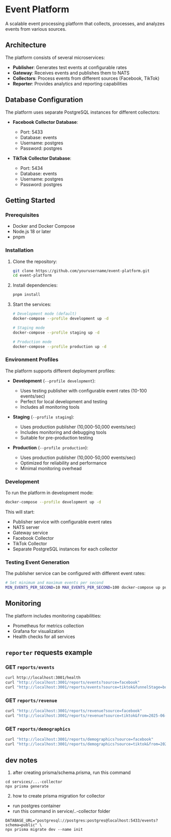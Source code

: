 # Event Platform

A scalable event processing platform that collects, processes, and analyzes events from various sources.

## Architecture

The platform consists of several microservices:

- **Publisher**: Generates test events at configurable rates
- **Gateway**: Receives events and publishes them to NATS
- **Collectors**: Process events from different sources (Facebook, TikTok)
- **Reporter**: Provides analytics and reporting capabilities

## Database Configuration

The platform uses separate PostgreSQL instances for different collectors:

- **Facebook Collector Database**:
  - Port: 5433
  - Database: events
  - Username: postgres
  - Password: postgres

- **TikTok Collector Database**:
  - Port: 5434
  - Database: events
  - Username: postgres
  - Password: postgres

## Getting Started

### Prerequisites

- Docker and Docker Compose
- Node.js 18 or later
- pnpm

### Installation

1. Clone the repository:
   ```bash
   git clone https://github.com/yourusername/event-platform.git
   cd event-platform
   ```

2. Install dependencies:
   ```bash
   pnpm install
   ```

3. Start the services:
   ```bash
   # Development mode (default)
   docker-compose --profile development up -d

   # Staging mode
   docker-compose --profile staging up -d

   # Production mode
   docker-compose --profile production up -d
   ```

### Environment Profiles

The platform supports different deployment profiles:

- **Development** (`--profile development`):
  - Uses testing publisher with configurable event rates (10-100 events/sec)
  - Perfect for local development and testing
  - Includes all monitoring tools

- **Staging** (`--profile staging`):
  - Uses production publisher (10,000-50,000 events/sec)
  - Includes monitoring and debugging tools
  - Suitable for pre-production testing

- **Production** (`--profile production`):
  - Uses production publisher (10,000-50,000 events/sec)
  - Optimized for reliability and performance
  - Minimal monitoring overhead

### Development

To run the platform in development mode:

```bash
docker-compose --profile development up -d
```

This will start:
- Publisher service with configurable event rates
- NATS server
- Gateway service
- Facebook Collector
- TikTok Collector
- Separate PostgreSQL instances for each collector

### Testing Event Generation

The publisher service can be configured with different event rates:

```bash
# Set minimum and maximum events per second
MIN_EVENTS_PER_SECOND=10 MAX_EVENTS_PER_SECOND=100 docker-compose up publisher
```

## Monitoring

The platform includes monitoring capabilities:

- Prometheus for metrics collection
- Grafana for visualization
- Health checks for all services

## `reporter` requests example

### GET `reports/events`
```bash
curl http://localhost:3001/health
curl "http://localhost:3001/reports/events?source=facebook"
curl "http://localhost:3001/reports/events?source=tiktok&funnelStage=bottom&from=2025-06-01T00:00:00Z"
```

### GET `reports/revenue`
```bash
curl "http://localhost:3001/reports/revenue?source=facebook"
curl "http://localhost:3001/reports/revenue?source=tiktok&from=2025-06-18T00:00:00Z"
```

### GET `reports/demographics`
```bash
curl "http://localhost:3001/reports/demographics?source=facebook"
curl "http://localhost:3001/reports/demographics?source=tiktok&from=2025-06-18T00:00:00Z"
```

## dev notes
1. after creating prisma/schema.prisma, run this command
```
cd services/...-collector
npx prisma generate
```
2. how to create prisma migration for collector
- run postgres container
- run this command in service/..-collector folder
```shell
DATABASE_URL="postgresql://postgres:postgres@localhost:5433/events?schema=public" \
npx prisma migrate dev --name init
```